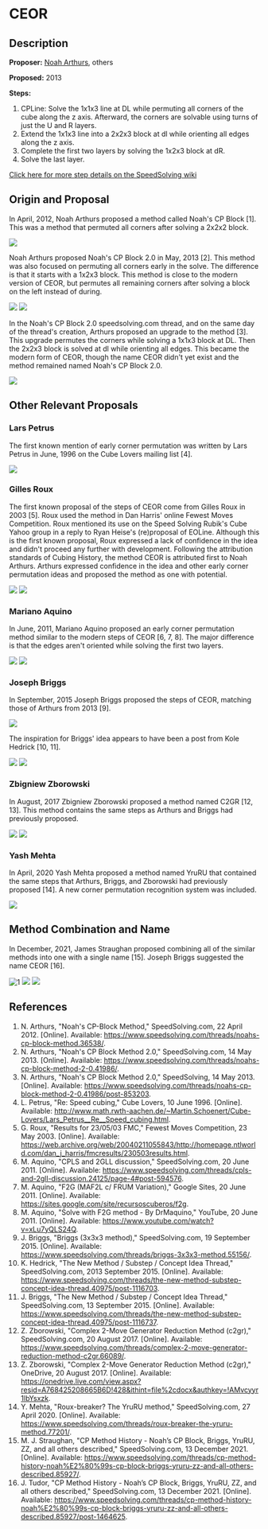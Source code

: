 # CEOR

## Description

**Proposer:** [Noah Arthurs](CubingContributors/MethodDevelopers.md#arthurs-noah), others

**Proposed:** 2013

**Steps:**

1. CPLine: Solve the 1x1x3 line at DL while permuting all corners of the cube along the z axis. Afterward, the corners are solvable using turns of just the U and R layers.
2. Extend the 1x1x3 line into a 2x2x3 block at dl while orienting all edges along the z axis.
3. Complete the first two layers by solving the 1x2x3 block at dR.
4. Solve the last layer.

[Click here for more step details on the SpeedSolving wiki](https://www.speedsolving.com/wiki/index.php/CEOR)

## Origin and Proposal

In April, 2012, Noah Arthurs proposed a method called Noah's CP Block [1]. This was a method that permuted all corners after solving a 2x2x2 block.

![](img/CEOR/CPBlock.png)

Noah Arthurs proposed Noah's CP Block 2.0 in May, 2013 [2]. This method was also focused on permuting all corners early in the solve. The difference is that it starts with a 1x2x3 block. This method is close to the modern version of CEOR, but permutes all remaining corners after solving a block on the left instead of during.

![](img/CEOR/CPBlock2.png)
![](img/CEOR/CPBlock2-2.png)

In the Noah's CP Block 2.0 speedsolving.com thread, and on the same day of the thread's creation, Arthurs proposed an upgrade to the method [3]. This upgrade permutes the corners while solving a 1x1x3 block at DL. Then the 2x2x3 block is solved at dl while orienting all edges. This became the modern form of CEOR, though the name CEOR didn't yet exist and the method remained named Noah's CP Block 2.0.

![](img/CEOR/CPBlockCEOR.png)

## Other Relevant Proposals

### Lars Petrus

The first known mention of early corner permutation was written by Lars Petrus in June, 1996 on the Cube Lovers mailing list [4].

![](img/CEOR/PetrusCP.png)

### Gilles Roux

The first known proposal of the steps of CEOR come from Gilles Roux in 2003 [5]. Roux used the method in Dan Harris' online Fewest Moves Competition. Roux mentioned its use on the Speed Solving Rubik's Cube Yahoo group in a reply to Ryan Heise's (re)proposal of EOLine. Although this is the first known proposal, Roux expressed a lack of confidence in the idea and didn't proceed any further with development. Following the attribution standards of Cubing History, the method CEOR is attributed first to Noah Arthurs. Arthurs expressed confidence in the idea and other early corner permutation ideas and proposed the method as one with potential.

![](img/CEOR/RouxProposal1.png)
![](img/CEOR/RouxProposal2.png)

### Mariano Aquino

In June, 2011, Mariano Aquino proposed an early corner permutation method similar to the modern steps of CEOR [6, 7, 8]. The major difference is that the edges aren't oriented while solving the first two layers.

![](img/CEOR/AquinoProposal1.png)
![](img/CEOR/AquinoProposal2.png)

### Joseph Briggs

In September, 2015 Joseph Briggs proposed the steps of CEOR, matching those of Arthurs from 2013 [9].

![](img/CEOR/Briggs.png)

The inspiration for Briggs' idea appears to have been a post from Kole Hedrick [10, 11].

![](img/CEOR/BriggsHedrick1.png)
![](img/CEOR/BriggsHedrick2.png)

### Zbigniew Zborowski

In August, 2017 Zbigniew Zborowski proposed a method named C2GR [12, 13]. This method contains the same steps as Arthurs and Briggs had previously proposed.

![](img/CEOR/C2GR1.png)
![](img/CEOR/C2GR2.png)

### Yash Mehta

In April, 2020 Yash Mehta proposed a method named YruRU that contained the same steps that Arthurs, Briggs, and Zborowski had previously proposed [14]. A new corner permutation recognition system was included.

![](img/CEOR/YruRU.png)

## Method Combination and Name

In December, 2021, James Straughan proposed combining all of the similar methods into one with a single name [15]. Joseph Briggs suggested the name CEOR [16].

![1](img/CEOR/CombinationProposal1.png)
![](img/CEOR/CombinationProposal2.png)
![](img/CEOR/TudorCEOR.png)

## References

1. N. Arthurs, "Noah's CP-Block Method," SpeedSolving.com, 22 April 2012. [Online]. Available: https://www.speedsolving.com/threads/noahs-cp-block-method.36538/.
2. N. Arthurs, "Noah's CP Block Method 2.0," SpeedSolving.com, 14 May 2013. [Online]. Available: https://www.speedsolving.com/threads/noahs-cp-block-method-2-0.41986/.
3. N. Arthurs, "Noah's CP Block Method 2.0," SpeedSolving, 14 May 2013. [Online]. Available: https://www.speedsolving.com/threads/noahs-cp-block-method-2-0.41986/post-853203.
4. L. Petrus, "Re: Speed cubing," Cube Lovers, 10 June 1996. [Online]. Available: http://www.math.rwth-aachen.de/~Martin.Schoenert/Cube-Lovers/Lars_Petrus__Re__Speed_cubing.html.
5. G. Roux, "Results for 23/05/03 FMC," Fewest Moves Competition, 23 May 2003. [Online]. Available: https://web.archive.org/web/20040211055843/http://homepage.ntlworld.com/dan_j_harris/fmcresults/230503results.html.
6. M. Aquino, "CPLS and 2GLL discussion," SpeedSolving.com, 20 June 2011. [Online]. Available: https://www.speedsolving.com/threads/cpls-and-2gll-discussion.24125/page-4#post-594576.
7. M. Aquino, "F2G (MAF2L c/ FRUM Variation)," Google Sites, 20 June 2011. [Online]. Available: https://sites.google.com/site/recursoscuberos/f2g.
8. M. Aquino, "Solve with F2G method - By DrMaquino," YouTube, 20 June 2011. [Online]. Available: https://www.youtube.com/watch?v=xLu7yQLS24Q.
9. J. Briggs, "Briggs (3x3x3 method)," SpeedSolving.com, 19 September 2015. [Online]. Available: https://www.speedsolving.com/threads/briggs-3x3x3-method.55156/.
10. K. Hedrick, "The New Method / Substep / Concept Idea Thread," SpeedSolving.com, 2013 September 2015. [Online]. Available: https://www.speedsolving.com/threads/the-new-method-substep-concept-idea-thread.40975/post-1116703.
11. J. Briggs, "The New Method / Substep / Concept Idea Thread," SpeedSolving.com, 13 September 2015. [Online]. Available: https://www.speedsolving.com/threads/the-new-method-substep-concept-idea-thread.40975/post-1116737.
12. Z. Zborowski, "Complex 2-Move Generator Reduction Method (c2gr)," SpeedSolving.com, 20 August 2017. [Online]. Available: https://www.speedsolving.com/threads/complex-2-move-generator-reduction-method-c2gr.66089/.
13. Z. Zborowski, "Complex 2-Move Generator Reduction Method (c2gr)," OneDrive, 20 August 2017. [Online]. Available: https://onedrive.live.com/view.aspx?resid=A768425208665B6D!428&ithint=file%2cdocx&authkey=!AMvcyyr1lbYsxzk.
14. Y. Mehta, "Roux-breaker? The YruRU method," SpeedSolving.com, 27 April 2020. [Online]. Available: https://www.speedsolving.com/threads/roux-breaker-the-yruru-method.77201/.
15. M. J. Straughan, "CP Method History - Noah’s CP Block, Briggs, YruRU, ZZ, and all others described," SpeedSolving.com, 13 December 2021. [Online]. Available: https://www.speedsolving.com/threads/cp-method-history-noah%E2%80%99s-cp-block-briggs-yruru-zz-and-all-others-described.85927/.
16. J. Tudor, "CP Method History - Noah’s CP Block, Briggs, YruRU, ZZ, and all others described," SpeedSolving.com, 13 December 2021. [Online]. Available: https://www.speedsolving.com/threads/cp-method-history-noah%E2%80%99s-cp-block-briggs-yruru-zz-and-all-others-described.85927/post-1464625.
